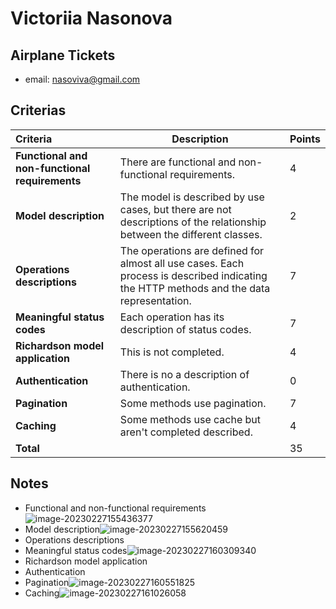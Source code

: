 # Victoriia Nasonova

## Airplane Tickets

* email: nasoviva@gmail.com

## Criterias
| Criteria                                       | Description                                                  | Points |
| :--------------------------------------------- | ------------------------------------------------------------ | ------ |
| **Functional and non-functional requirements** | There are functional and non-functional requirements.        | 4      |
| **Model description**                          | The model is described by use cases, but there are not descriptions of the relationship between the different classes. | 2      |
| **Operations descriptions**                    | The operations are defined for almost all use cases. Each process is described indicating the HTTP methods and the data representation. | 7      |
| **Meaningful status codes**                    | Each operation has its description of status codes.          | 7      |
| **Richardson model application**               | This is not completed.                                       | 4      |
| **Authentication**                             | There is no a description of authentication.                 | 0      |
| **Pagination**                                 | Some methods use pagination.                                 | 7      |
| **Caching**                                    | Some methods use cache but aren't completed described.       | 4      |
| **Total**                                      |                                                              | 35     |

## Notes

* Functional and non-functional requirements![image-20230227155436377](/home/juancardona/Workbench/rdbs-sql-essential/images/image-20230227155436377.png)
* Model description![image-20230227155620459](/home/juancardona/Workbench/rdbs-sql-essential/images/image-20230227155620459.png)
* Operations descriptions
* Meaningful status codes![image-20230227160309340](/home/juancardona/Workbench/rdbs-sql-essential/images/image-20230227160309340.png)
* Richardson model application
* Authentication
* Pagination![image-20230227160551825](/home/juancardona/Workbench/rdbs-sql-essential/images/image-20230227160551825.png)
* Caching![image-20230227161026058](/home/juancardona/Workbench/rdbs-sql-essential/images/image-20230227161026058.png)
